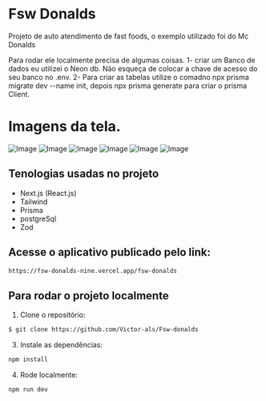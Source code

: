 # Fsw Donalds

Projeto de auto atendimento de fast foods, o exemplo utilizado foi do Mc Donalds

Para rodar ele localmente precisa de algumas coisas.
1- criar um Banco de dados eu utilizei o Neon db. Não esqueça de colocar a chave de acesso do seu banco no .env.
2- Para criar as tabelas utilize o comadno npx prisma migrate dev --name init, depois npx prisma generate para criar o prisma Client.

# Imagens da tela.
![Image](https://github.com/user-attachments/assets/f6166c6a-7b46-4233-afef-d51d74a4c4a3)
![Image](https://github.com/user-attachments/assets/06657d48-3006-4354-bf0f-063225a84ac2)
![Image](https://github.com/user-attachments/assets/b38b886a-275d-4c4d-9f67-f2175099a53c)
![Image](https://github.com/user-attachments/assets/d925bf12-b5a2-4c2b-8834-6b5aeccbda62)
![Image](https://github.com/user-attachments/assets/47a82633-07d6-4acf-b155-c3092e1945e7)
![Image](https://github.com/user-attachments/assets/3e2cddc4-a5e3-4bc9-b0e3-89c1fa00a450)


## Tenologias usadas no projeto

- Next.js (React.js)
- Tailwind
- Prisma
- postgreSql
- Zod

## Acesse o aplicativo publicado pelo link: 
```sh
https://fsw-donalds-nine.vercel.app/fsw-donalds
```

## Para rodar o projeto localmente

1. Clone o repositório:

```sh
$ git clone https://github.com/Victor-als/Fsw-donalds
```

3. Instale as dependências:

```sh
npm install
```

4. Rode localmente:

```sh
npm run dev
```




 
